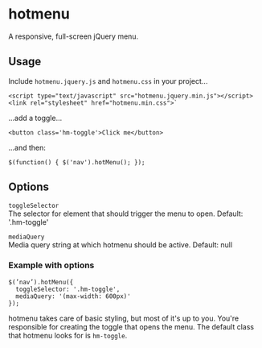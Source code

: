 # hotmenu

A responsive, full-screen jQuery menu.

## Usage

Include `hotmenu.jquery.js` and `hotmenu.css` in your project...

```
<script type="text/javascript" src="hotmenu.jquery.min.js"></script> <link rel="stylesheet" href="hotmenu.min.css">`
```

...add a toggle...

`<button class='hm-toggle'>Click me</button>`

...and then:

`$(function() { $('nav').hotMenu(); });`

## Options

`toggleSelector`  
The selector for element that should trigger the menu to open. Default: '.hm-toggle'

`mediaQuery`  
Media query string at which hotmenu should be active. Default: null

### Example with options

```
$(’nav’).hotMenu({ 
  toggleSelector: '.hm-toggle', 
  mediaQuery: '(max-width: 600px)' 
});
```

hotmenu takes care of basic styling, but most of it's up to you. You're responsible for creating the toggle that opens the menu. The default class that hotmenu looks for is `hm-toggle`.
